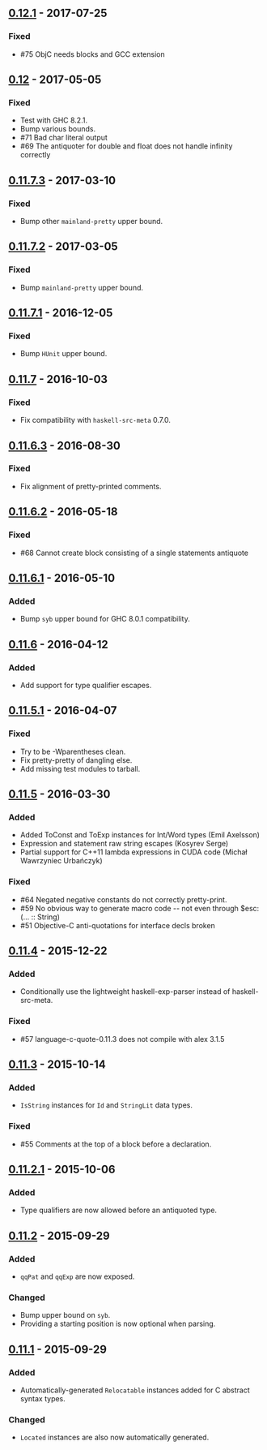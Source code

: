 ## [0.12.1] - 2017-07-25
### Fixed
- #75 ObjC needs blocks and GCC extension

## [0.12] - 2017-05-05
### Fixed
- Test with GHC 8.2.1.
- Bump various bounds.
- #71 Bad char literal output
- #69 The antiquoter for double and float does not handle infinity correctly	

## [0.11.7.3] - 2017-03-10
### Fixed
- Bump other `mainland-pretty` upper bound.

## [0.11.7.2] - 2017-03-05
### Fixed
- Bump `mainland-pretty` upper bound.

## [0.11.7.1] - 2016-12-05
### Fixed
- Bump `HUnit` upper bound.

## [0.11.7] - 2016-10-03
### Fixed
- Fix compatibility with `haskell-src-meta` 0.7.0.

## [0.11.6.3] - 2016-08-30
### Fixed
- Fix alignment of pretty-printed comments.

## [0.11.6.2] - 2016-05-18
### Fixed
- #68 Cannot create block consisting of a single statements antiquote

## [0.11.6.1] - 2016-05-10
### Added
- Bump `syb` upper bound for GHC 8.0.1 compatibility.

## [0.11.6] - 2016-04-12
### Added
- Add support for type qualifier escapes.

## [0.11.5.1] - 2016-04-07
### Fixed
- Try to be -Wparentheses clean.
- Fix pretty-pretty of dangling else.
- Add missing test modules to tarball.

## [0.11.5] - 2016-03-30
### Added
- Added ToConst and ToExp instances for Int/Word types (Emil Axelsson)
- Expression and statement raw string escapes (Kosyrev Serge)
- Partial support for C++11 lambda expressions in CUDA code (Michał Wawrzyniec Urbańczyk)

### Fixed
- #64 Negated negative constants do not correctly pretty-print.
- #59 No obvious way to generate macro code -- not even through $esc:(... :: String)
- #51 Objective-C anti-quotations for interface decls broken

## [0.11.4] - 2015-12-22
### Added
- Conditionally use the lightweight haskell-exp-parser instead of haskell-src-meta.

### Fixed
- #57 language-c-quote-0.11.3 does not compile with alex 3.1.5

## [0.11.3] - 2015-10-14
### Added
- `IsString` instances for `Id` and `StringLit` data types.

### Fixed
- #55 Comments at the top of a block before a declaration.

## [0.11.2.1] - 2015-10-06
### Added
- Type qualifiers are now allowed before an antiquoted type.

## [0.11.2] - 2015-09-29
### Added
- `qqPat` and `qqExp` are now exposed.

### Changed
- Bump upper bound on `syb`.
- Providing a starting position is now optional when parsing.

## [0.11.1] - 2015-09-29
### Added
- Automatically-generated `Relocatable` instances added for C abstract syntax types.

### Changed
- `Located` instances are also now automatically generated.

[0.12.1]: https://github.com/mainland/language-c-quote/compare/language-c-quote-0.12...language-c-quote-0.12.1
[0.12]: https://github.com/mainland/language-c-quote/compare/language-c-quote-0.11.7.2...language-c-quote-0.12
[0.11.7.3]: https://github.com/mainland/language-c-quote/compare/language-c-quote-0.11.7.2...language-c-quote-0.11.7.3
[0.11.7.2]: https://github.com/mainland/language-c-quote/compare/language-c-quote-0.11.7.1...language-c-quote-0.11.7.2
[0.11.7.1]: https://github.com/mainland/language-c-quote/compare/language-c-quote-0.11.7...language-c-quote-0.11.7.1
[0.11.7]: https://github.com/mainland/language-c-quote/compare/language-c-quote-0.11.6.3...language-c-quote-0.11.7
[0.11.6.3]: https://github.com/mainland/language-c-quote/compare/language-c-quote-0.11.6.2...language-c-quote-0.11.6.3
[0.11.6.2]: https://github.com/mainland/language-c-quote/compare/language-c-quote-0.11.6.1...language-c-quote-0.11.6.2
[0.11.6.1]: https://github.com/mainland/language-c-quote/compare/language-c-quote-0.11.6...language-c-quote-0.11.6.1
[0.11.6]: https://github.com/mainland/language-c-quote/compare/language-c-quote-0.11.5.1...language-c-quote-0.11.6
[0.11.5.1]: https://github.com/mainland/language-c-quote/compare/language-c-quote-0.11.5...language-c-quote-0.11.5.1
[0.11.5]: https://github.com/mainland/language-c-quote/compare/language-c-quote-0.11.4...language-c-quote-0.11.5
[0.11.4]: https://github.com/mainland/language-c-quote/compare/language-c-quote-0.11.3...language-c-quote-0.11.4
[0.11.3]: https://github.com/mainland/language-c-quote/compare/language-c-quote-0.11.2...language-c-quote-0.11.3
[0.11.2.1]: https://github.com/mainland/language-c-quote/compare/language-c-quote-0.11.2...language-c-quote-0.11.2.1
[0.11.2]: https://github.com/mainland/language-c-quote/compare/language-c-quote-0.11.1...language-c-quote-0.11.2
[0.11.1]: https://github.com/mainland/language-c-quote/compare/language-c-quote-0.11.0.1...language-c-quote-0.11.1
